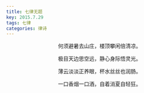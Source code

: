 ```yaml
---
title: 七律无题
key: 2015.7.29
tags: 七律
categories: 律诗
---
```


<p align="center">何须避暑去山庄，楼顶攀闲倍清凉。
</p>
<p align="center">极目天边思空远，静心身际悟灵光。
</p>
<p align="center">薄云淡淡正养眼，杯水丝丝也润肠。
</p>
<p align="center">一口香烟一口酒，自着消夏自轻狂。
</p>
